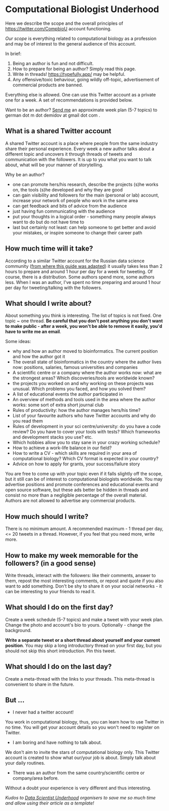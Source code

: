 # Computational Biologist Underhood

Here we describe the scope and the overall principles of https://twitter.com/CompbioU account functioning.

<i>Our scope</i> is everything related to computational biology as a profession and may be of interest to the general audience of this account.

In brief:

  1. Being an author is fun and not difficult.
  2. How to prepare for being an author? Simply read this page.
  3. Write in threads! https://typefully.app/ may be helpful.
  4. Any offensive/toxic behaviour, going wildly off-topic, advertisement of commercial products are banned. 
  
Everything else is allowed. One can use this Twitter account as a private one for a week. A set of recommendations is provided below.

Want to be an author? <a href=mailto:german.m.demidov@gmail.com>Send me</a> an approximate week plan (5-7 topics) to german dot m dot demidov at gmail dot com .


## What is a shared Twitter account

A shared Twitter account is a place where people from the same industry share their personal experience. Every week a new author talks about a different topic and uncovers it through threads of tweets and communication with the followers. It is up to you what you want to talk about, what will be your manner of storytelling. 

Why be an author?
- one can promote hers/his research, describe the projects (s)he works on, the tools (s)he developed and why they are good
- can gain visibility and followers for the main (personal or lab) account, increase your network of people who work in the same area
- can get feedback and bits of advice from the audience
- just having fun communicating with the audience
- put your thoughts in a logical order - something many people always want to do but do not have time to
- last but certainly not least: can help someone to get better and avoid your mistakes, or inspire someone to change their career path


## How much time will it take?

According to a similar Twitter account for the Russian data science community (<a href=https://ds.underhood.club/authoring>from where this guide was adapted</a>) it usually takes less than 2 hours to prepare and around 1 hour per day for a week for tweeting. Of course, there is a distribution. Some authors spend more, some authors less. When I was an author, I've spent no time preparing and around 1 hour per day for tweeting/talking with the followers.

## What should I write about?

About something you think is interesting. The list of topics is not fixed. One topic ~ one thread. <b>Be careful that you don't post anything you don't want to make public - after a week, you won't be able to remove it easily, you'd have to write me an email</b>. 

Some ideas:

- why and how an author moved to bioinformatics. The current position and how the author got it
- The overall state of bioinformatics in the country where the author lives now: positions, salaries, famous universities and companies
- A scientific centre or a company where the author works now: what are the strongest areas? Which discoveries/tools are worldwide known?
- the projects you worked on and why working on these projects was unusual. Which problems you faced, and how you solved them?
- A list of educational events the author participated in
- An overview of methods and tools used in the area where the author works: some sort of extra short journal club
- Rules of productivity: how the author manages hers/his time?
- List of your favourite authors who have Twitter accounts and why do you read them
- Rules of development in your sci centre/university: do you have a code review? Do you have to cover your tools with tests? Which frameworks and development stacks you use? etc.
- Which hobbies allow you to stay sane in your crazy working schedule?
- How to achieve a work-life balance in our field?
- How to write a CV - which skills are required in your area of computational biology? Which CV format is expected in your country?
- Advice on how to apply for grants, your success/failure story

You are free to come up with your topic even if it falls slightly off the scope, but it still can be of interest to computational biologists worldwide. You may advertise positions and promote conferences and educational events and open source software, but these ads better be hidden in threads and consist no more than a negligible percentage of the overall material. Authors are not allowed to advertise any commercial products.

## How much should I write?

There is no minimum amount. A recommended maximum - 1 thread per day, <= 20 tweets in a thread. However, if you feel that you need more, write more.

## How to make my week memorable for the followers? (in a good sense)

Write threads, interact with the followers: like their comments, answer to them, repost the most interesting comments, or repost and quote if you also want to add something. Don't be shy to share it on your social networks - it can be interesting to your friends to read it.

## What should I do on the first day?

Create a week schedule (5-7 topics) and make a tweet with your week plan. Change the photo and account's bio to yours. Optionally - change the background.  

<b>Write a separate tweet or a short thread about yourself and your current position</b>. You may skip a long introductory thread on your first day, but you should not skip this short introduction. Pin this tweet.

## What should I do on the last day?

Create a meta-thread with the links to your threads. This meta-thread is convenient to share in the future.

## But ...

- I never had a twitter account! 

You work in computational biology, thus, you can learn how to use Twitter in no time. You will get your account details so you won't need to register on Twitter.
- I am boring and have nothing to talk about. 

We don't aim to invite the stars of computational biology only. This Twitter account is created to show what our/your job is about. Simply talk about your daily routines.
- There was an author from the same country/scientific centre or company/area before. 

Without a doubt your experience is very different and thus interesting. 



<i>Kudos to <a href="https://ds.underhood.club/authoring">Data Scientist Underhood</a> organisers to save me so much time and allow using their article as a template!</i>
